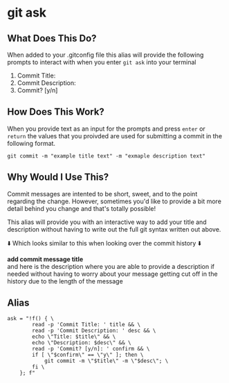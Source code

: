 # git ask

## What Does This Do?

When added to your .gitconfig file this alias will provide the following prompts to interact with when you enter `git ask` into your terminal

1. Commit Title:
2. Commit Description:
3. Commit? [y/n]

## How Does This Work? 

When you provide text as an input for the prompts and press `enter` or `return` the values that you proivded are used for submitting a commit in the following format. 

`git commit -m "example title text" -m "exmaple description text"`

## Why Would I Use This? 

Commit messages are intented to be short, sweet, and to the point regarding the change. However, sometimes you'd like to provide a bit more detail behind you change and that's totally possible!

This alias will provide you with an interactive way to add your title and description without having to write out the full git syntax written out above. 

⬇️ Which looks similar to this when looking over the commit history ⬇️

**add commit message title**  
and here is the description where you are able to provide a description if needed without having to worry about your message getting cut off in the history due to the length of the message

## Alias

```
ask = "!f() { \                                     
        read -p 'Commit Title: ' title && \         
        read -p 'Commit Description: ' desc && \    
        echo \"Title: $title\" && \                 
        echo \"Description: $desc\" && \            
        read -p 'Commit? [y/n]: ' confirm && \      
        if [ \"$confirm\" == \"y\" ]; then \        
            git commit -m \"$title\" -m \"$desc\"; \
        fi \                                        
    }; f"                                           
```
